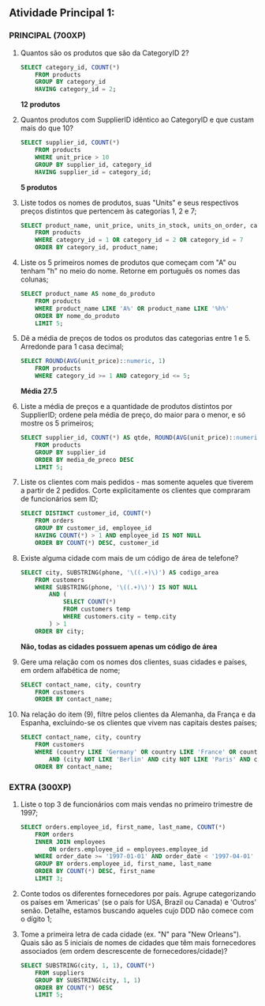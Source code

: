 ## Atividade Principal 1:

### PRINCIPAL (700XP)

1. Quantos são os produtos que são da CategoryID 2?

    ```sql
    SELECT category_id, COUNT(*)
        FROM products
        GROUP BY category_id
        HAVING category_id = 2;
    ```

    **12 produtos**

2. Quantos produtos com SupplierID idêntico ao CategoryID e que custam mais do que 10?

    ```sql
    SELECT supplier_id, COUNT(*)
        FROM products
        WHERE unit_price > 10
        GROUP BY supplier_id, category_id
        HAVING supplier_id = category_id;
    ```

    **5 produtos**

3. Liste todos os nomes de produtos, suas "Units" e seus respectivos preços distintos que pertencem às categorias 1, 2 e 7;

    ```sql
    SELECT product_name, unit_price, units_in_stock, units_on_order, category_id
	    FROM products
	    WHERE category_id = 1 OR category_id = 2 OR category_id = 7
	    ORDER BY category_id, product_name;
    ```

4. Liste os 5 primeiros nomes de produtos que começam com "A" ou tenham "h" no meio do nome. Retorne em português os nomes das colunas;

    ```sql
    SELECT product_name AS nome_do_produto
        FROM products
        WHERE product_name LIKE 'A%' OR product_name LIKE '%h%'
        ORDER BY nome_do_produto
        LIMIT 5;
    ```

5. Dê a média de preços de todos os produtos das categorias entre 1 e 5. Arredonde para 1 casa decimal;

    ```sql
    SELECT ROUND(AVG(unit_price)::numeric, 1)
	    FROM products
	    WHERE category_id >= 1 AND category_id <= 5;
    ```

    **Média 27.5**

6. Liste a média de preços e a quantidade de produtos distintos por SupplierID; ordene pela média de preço, do maior para o menor, e só mostre os 5 primeiros;

    ```sql
    SELECT supplier_id, COUNT(*) AS qtde, ROUND(AVG(unit_price)::numeric, 2) AS media_de_preco
        FROM products
        GROUP BY supplier_id
        ORDER BY media_de_preco DESC
        LIMIT 5;
    ```

7. Liste os clientes com mais pedidos - mas somente aqueles que tiverem a partir de 2 pedidos. Corte explicitamente os clientes que compraram de funcionários sem ID;

    ```sql
    SELECT DISTINCT customer_id, COUNT(*)
        FROM orders
        GROUP BY customer_id, employee_id
        HAVING COUNT(*) > 1 AND employee_id IS NOT NULL
        ORDER BY COUNT(*) DESC, customer_id
    ```

8. Existe alguma cidade com mais de um código de área de telefone?

    ```sql
    SELECT city, SUBSTRING(phone, '\((.+)\)') AS codigo_area
        FROM customers
        WHERE SUBSTRING(phone, '\((.+)\)') IS NOT NULL
            AND (
                SELECT COUNT(*)
                FROM customers temp
                WHERE customers.city = temp.city
            ) > 1
        ORDER BY city;
    ```

    **Não, todas as cidades possuem apenas um código de área**

9. Gere uma relação com os nomes dos clientes, suas cidades e países, em ordem alfabética de nome;

    ```sql
    SELECT contact_name, city, country
        FROM customers
        ORDER BY contact_name;
    ```

10. Na relação do item (9), filtre pelos clientes da Alemanha, da França e da Espanha, excluindo-se os clientes que vivem nas capitais destes países;

    ```sql
    SELECT contact_name, city, country
        FROM customers
        WHERE (country LIKE 'Germany' OR country LIKE 'France' OR country LIKE 'Spain')
            AND (city NOT LIKE 'Berlin' AND city NOT LIKE 'Paris' AND city NOT LIKE 'Madrid')
        ORDER BY contact_name;
    ```

### EXTRA (300XP)

1. Liste o top 3 de funcionários com mais vendas no primeiro trimestre de 1997;

    ```sql
    SELECT orders.employee_id, first_name, last_name, COUNT(*)
        FROM orders
        INNER JOIN employees
            ON orders.employee_id = employees.employee_id
        WHERE order_date >= '1997-01-01' AND order_date < '1997-04-01'
        GROUP BY orders.employee_id, first_name, last_name
        ORDER BY COUNT(*) DESC, first_name
        LIMIT 3;
    ```

2. Conte todos os diferentes fornecedores por país. Agrupe categorizando os países em 'Americas' (se o país for USA, Brazil ou Canada) e 'Outros' senão. Detalhe, estamos buscando aqueles cujo DDD não comece com o dígito 1;

3. Tome a primeira letra de cada cidade (ex. "N" para "New Orleans"). Quais são as 5 iniciais de nomes de cidades que têm mais fornecedores associados (em ordem descrescente de fornecedores/cidade)?

    ```sql
    SELECT SUBSTRING(city, 1, 1), COUNT(*)
        FROM suppliers
        GROUP BY SUBSTRING(city, 1, 1)
        ORDER BY COUNT(*) DESC
        LIMIT 5;
    ```
